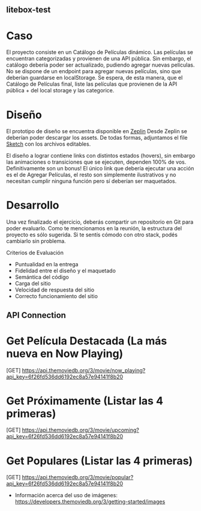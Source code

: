 ## litebox-test

# Caso

El proyecto consiste en un Catálogo de Películas dinámico. Las películas se encuentran categorizadas y provienen de una API pública.
Sin embargo, el catálogo debería poder ser actualizado, pudiendo agregar nuevas películas. No se dispone de un endpoint para agregar nuevas películas, sino que deberían guardarse en localStorage.
Se espera, de esta manera, que el Catálogo de Películas final, liste las películas que provienen de la API pública + del local storage y las categorice.

# Diseño

El prototipo de diseño se encuentra disponible en [Zeplin](https://zpl.io/VQRNKx4)
Desde Zeplin se deberían poder descargar los assets. 
De todas formas, adjuntamos el file [Sketch](https://drive.google.com/file/d/15fvlZr5TYtLcBA8xnhZLoF8MOjSEOCne/view?usp=sharing) con los archivos editables.

El diseño a lograr contiene links con distintos estados (hovers), sin embargo las animaciones o transiciones que se ejecuten, dependen 100% de vos. Definitivamente son un bonus!
El único link que debería ejecutar una acción es el de Agregar Películas, el resto son simplemente ilustrativos y no necesitan cumplir ninguna función pero sí deberían ser maquetados.

# Desarrollo
Una vez finalizado el ejercicio, deberás compartir un repositorio en Git para poder evaluarlo.
Como te mencionamos en la reunión, la estructura del proyecto es sólo sugerida. Si te sentís cómodo con otro stack, podés cambiarlo sin problema.

Criterios de Evaluación

- Puntualidad en la entrega
- Fidelidad entre el diseño y el maquetado
- Semántica del código
- Carga del sitio
- Velocidad de respuesta del sitio
- Correcto funcionamiento del sitio



## API Connection

# Get Película Destacada (La más nueva en Now Playing)
[GET] https://api.themoviedb.org/3/movie/now_playing?api_key=6f26fd536dd6192ec8a57e94141f8b20

# Get Próximamente (Listar las 4 primeras)
[GET] https://api.themoviedb.org/3/movie/upcoming?api_key=6f26fd536dd6192ec8a57e94141f8b20

# Get Populares (Listar las 4 primeras)
[GET] https://api.themoviedb.org/3/movie/popular?api_key=6f26fd536dd6192ec8a57e94141f8b20

- Información acerca del uso de imágenes:
https://developers.themoviedb.org/3/getting-started/images
